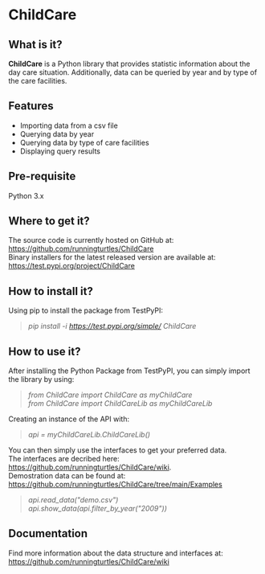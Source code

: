 # ChildCare
## What is it?

**ChildCare** is a Python library that provides statistic information about the day care situation. Additionally, data can be queried by year and by type of the care facilities.

## Features

- Importing data from a csv file
- Querying data by year
- Querying data by type of care facilities
- Displaying query results 

## Pre-requisite
Python 3.x

## Where to get it?

The source code is currently hosted on GitHub at: https://github.com/runningturtles/ChildCare  
Binary installers for the latest released version are available at: https://test.pypi.org/project/ChildCare

## How to install it?

Using pip to install the package from TestPyPI:   
> *pip install -i https://test.pypi.org/simple/ ChildCare*

## How to use it?

After installing the Python Package from TestPyPI, you can simply import the library by using:  
> *from ChildCare import ChildCare as myChildCare*  
> *from ChildCare import ChildCareLib as myChildCareLib*  

Creating an instance of the API with:   
> *api = myChildCareLib.ChildCareLib()*

You can then simply use the interfaces to get your preferred data.  
The interfaces are decribed here: https://github.com/runningturtles/ChildCare/wiki.  
Demostration data can be found at: https://github.com/runningturtles/ChildCare/tree/main/Examples  
> *api.read_data("demo.csv")*  
> *api.show_data(api.filter_by_year("2009"))*

## Documentation
Find more information about the data structure and interfaces at:
https://github.com/runningturtles/ChildCare/wiki
